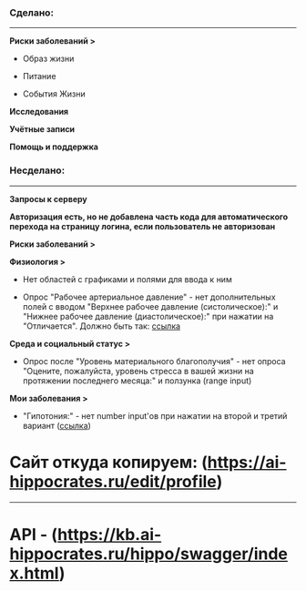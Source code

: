 ### Сделано:
---
**Риски заболеваний >**

- Образ жизни

- Питание

- События Жизни

**Исследования**

**Учётные записи**

**Помощь и поддержка**


### Несделано:
---
**Запросы к серверу**

**Авторизация есть, но не добавлена часть кода для автоматического перехода на страницу логина, если пользователь не авторизован**


**Риски заболеваний >**

**Физиология >** 

- Нет областей с графиками и полями для ввода к ним

- Опрос "Рабочее артериальное давление" - нет дополнительных полей с вводом "Верхнее рабочее давление (систолическое):" и "Нижнее рабочее давление (диастолическое):" при нажатии на "Отличается". Должно быть так: [ссылка](https://ai-hippocrates.ru/edit/physiology)

**Среда и социальный статус >**

- Опрос после "Уровень материального благополучия" - нет опроса "Оцените, пожалуйста, уровень стресса в вашей жизни на протяжении последнего месяца:" и ползунка (range input)

**Мои заболевания >** 

- "Гипотония:" - нет number input'ов при нажатии на второй и третий вариант ([ссылка](https://ai-hippocrates.ru/edit/illnesses))

# **Сайт откуда копируем:** (https://ai-hippocrates.ru/edit/profile)
---
# **API -** (https://kb.ai-hippocrates.ru/hippo/swagger/index.html)
